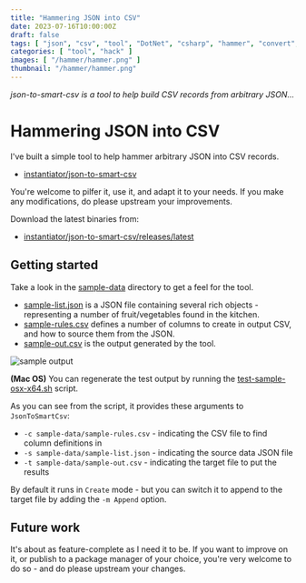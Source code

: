 ```yaml
---
title: "Hammering JSON into CSV"
date: 2023-07-16T10:00:00Z
draft: false
tags: [ "json", "csv", "tool", "DotNet", "csharp", "hammer", "convert", "data", "DataScience", "formatting", "reformat" ]
categories: [ "tool", "hack" ]
images: [ "/hammer/hammer.png" ]
thumbnail: "/hammer/hammer.png"
---
```


_json-to-smart-csv is a tool to help build CSV records from arbitrary JSON..._

# Hammering JSON into CSV

I've built a simple tool to help hammer arbitrary JSON into CSV records.

* [instantiator/json-to-smart-csv](https://github.com/instantiator/json-to-smart-csv)

You're welcome to pilfer it, use it, and adapt it to your needs. If you make any modifications, do please upstream your improvements.

Download the latest binaries from:

* [instantiator/json-to-smart-csv/releases/latest](https://github.com/instantiator/json-to-smart-csv/releases/latest)

## Getting started

Take a look in the [sample-data](https://github.com/instantiator/json-to-smart-csv/tree/main/sample-data) directory to get a feel for the tool.

* [sample-list.json](https://github.com/instantiator/json-to-smart-csv/blob/main/sample-data/sample-list.json) is a JSON file containing several rich objects - representing a number of fruit/vegetables found in the kitchen.
* [sample-rules.csv](https://github.com/instantiator/json-to-smart-csv/blob/main/sample-data/sample-rules.csv) defines a number of columns to create in output CSV, and how to source them from the JSON.
* [sample-out.csv](https://github.com/instantiator/json-to-smart-csv/blob/main/sample-data/sample-out.csv) is the output generated by the tool.

![sample output](/hammer/sample-out.csv.png "Sample output CSV file showing a record for each fruit-or-vegetable")

**(Mac OS)** You can regenerate the test output by running the [test-sample-osx-x64.sh](https://github.com/instantiator/json-to-smart-csv/blob/main/test-sample-osx-x64.sh) script.

As you can see from the script, it provides these arguments to `JsonToSmartCsv`:

* `-c sample-data/sample-rules.csv` - indicating the CSV file to find column definitions in
* `-s sample-data/sample-list.json` - indicating the source data JSON file
* `-t sample-data/sample-out.csv` - indicating the target file to put the results

By default it runs in `Create` mode - but you can switch it to append to the target file by adding the `-m Append` option.

## Future work

It's about as feature-complete as I need it to be. If you want to improve on it, or publish to a package manager of your choice, you're very welcome to do so - and do please upstream your changes.
